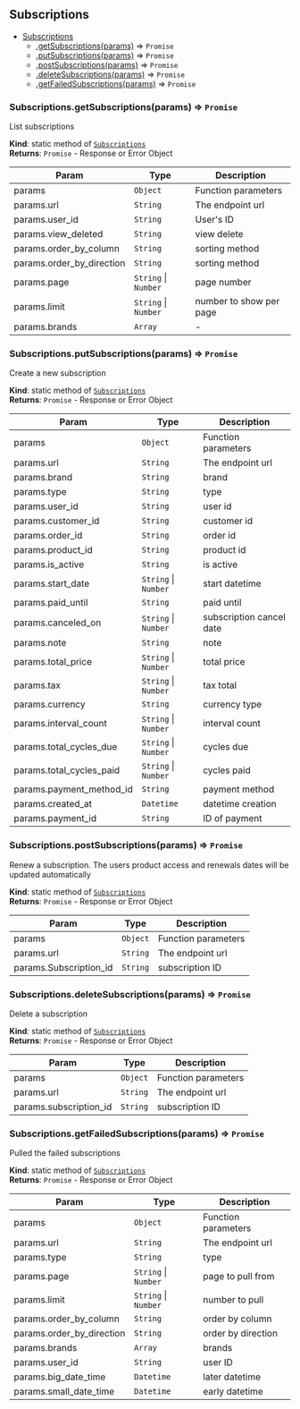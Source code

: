 <a name="module_Subscriptions"></a>

## Subscriptions

* [Subscriptions](#module_Subscriptions)
    * [.getSubscriptions(params)](#module_Subscriptions.getSubscriptions) ⇒ <code>Promise</code>
    * [.putSubscriptions(params)](#module_Subscriptions.putSubscriptions) ⇒ <code>Promise</code>
    * [.postSubscriptions(params)](#module_Subscriptions.postSubscriptions) ⇒ <code>Promise</code>
    * [.deleteSubscriptions(params)](#module_Subscriptions.deleteSubscriptions) ⇒ <code>Promise</code>
    * [.getFailedSubscriptions(params)](#module_Subscriptions.getFailedSubscriptions) ⇒ <code>Promise</code>

<a name="module_Subscriptions.getSubscriptions"></a>

### Subscriptions.getSubscriptions(params) ⇒ <code>Promise</code>
List subscriptions

**Kind**: static method of [<code>Subscriptions</code>](#module_Subscriptions)  
**Returns**: <code>Promise</code> - Response or Error Object  

| Param | Type | Description |
| --- | --- | --- |
| params | <code>Object</code> | Function parameters |
| params.url | <code>String</code> | The endpoint url |
| params.user_id | <code>String</code> | User's ID |
| params.view_deleted | <code>String</code> | view delete |
| params.order_by_column | <code>String</code> | sorting method |
| params.order_by_direction | <code>String</code> | sorting method |
| params.page | <code>String</code> \| <code>Number</code> | page number |
| params.limit | <code>String</code> \| <code>Number</code> | number to show per page |
| params.brands | <code>Array</code> | - |

<a name="module_Subscriptions.putSubscriptions"></a>

### Subscriptions.putSubscriptions(params) ⇒ <code>Promise</code>
Create a new subscription

**Kind**: static method of [<code>Subscriptions</code>](#module_Subscriptions)  
**Returns**: <code>Promise</code> - Response or Error Object  

| Param | Type | Description |
| --- | --- | --- |
| params | <code>Object</code> | Function parameters |
| params.url | <code>String</code> | The endpoint url |
| params.brand | <code>String</code> | brand |
| params.type | <code>String</code> | type |
| params.user_id | <code>String</code> | user id |
| params.customer_id | <code>String</code> | customer id |
| params.order_id | <code>String</code> | order id |
| params.product_id | <code>String</code> | product id |
| params.is_active | <code>String</code> | is active |
| params.start_date | <code>String</code> \| <code>Number</code> | start datetime |
| params.paid_until | <code>String</code> | paid until |
| params.canceled_on | <code>String</code> \| <code>Number</code> | subscription cancel date |
| params.note | <code>String</code> | note |
| params.total_price | <code>String</code> \| <code>Number</code> | total price |
| params.tax | <code>String</code> \| <code>Number</code> | tax total |
| params.currency | <code>String</code> | currency type |
| params.interval_count | <code>String</code> \| <code>Number</code> | interval count |
| params.total_cycles_due | <code>String</code> \| <code>Number</code> | cycles due |
| params.total_cycles_paid | <code>String</code> \| <code>Number</code> | cycles paid |
| params.payment_method_id | <code>String</code> | payment method |
| params.created_at | <code>Datetime</code> | datetime creation |
| params.payment_id | <code>String</code> | ID of payment |

<a name="module_Subscriptions.postSubscriptions"></a>

### Subscriptions.postSubscriptions(params) ⇒ <code>Promise</code>
Renew a subscription. The users product access and renewals dates will be updated automatically

**Kind**: static method of [<code>Subscriptions</code>](#module_Subscriptions)  
**Returns**: <code>Promise</code> - Response or Error Object  

| Param | Type | Description |
| --- | --- | --- |
| params | <code>Object</code> | Function parameters |
| params.url | <code>String</code> | The endpoint url |
| params.Subscription_id | <code>String</code> | subscription ID |

<a name="module_Subscriptions.deleteSubscriptions"></a>

### Subscriptions.deleteSubscriptions(params) ⇒ <code>Promise</code>
Delete a subscription

**Kind**: static method of [<code>Subscriptions</code>](#module_Subscriptions)  
**Returns**: <code>Promise</code> - Response or Error Object  

| Param | Type | Description |
| --- | --- | --- |
| params | <code>Object</code> | Function parameters |
| params.url | <code>String</code> | The endpoint url |
| params.subscription_id | <code>String</code> | subscription ID |

<a name="module_Subscriptions.getFailedSubscriptions"></a>

### Subscriptions.getFailedSubscriptions(params) ⇒ <code>Promise</code>
Pulled the failed subscriptions

**Kind**: static method of [<code>Subscriptions</code>](#module_Subscriptions)  
**Returns**: <code>Promise</code> - Response or Error Object  

| Param | Type | Description |
| --- | --- | --- |
| params | <code>Object</code> | Function parameters |
| params.url | <code>String</code> | The endpoint url |
| params.type | <code>String</code> | type |
| params.page | <code>String</code> \| <code>Number</code> | page to pull from |
| params.limit | <code>String</code> \| <code>Number</code> | number to pull |
| params.order_by_column | <code>String</code> | order by column |
| params.order_by_direction | <code>String</code> | order by direction |
| params.brands | <code>Array</code> | brands |
| params.user_id | <code>String</code> | user ID |
| params.big_date_time | <code>Datetime</code> | later datetime |
| params.small_date_time | <code>Datetime</code> | early datetime |

